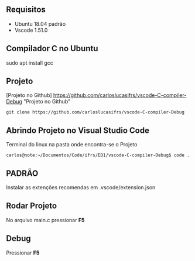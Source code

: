 ## **Requisitos**
- Ubuntu 18.04 padrão 
- Vscode 1.51.0


## Compilador C no Ubuntu
sudo apt install gcc

## **Projeto**
[Projeto no Github] https://github.com/carloslucasifrs/vscode-C-compiler-Debug "Projeto no Github"

```shell
git clone https://github.com/carloslucasifrs/vscode-C-compiler-Debug
```

## Abrindo Projeto no Visual Studio Code
Terminal do linux na pasta onde encontra-se o Projeto
```shell
carlos@note:~/Documentos/Code/ifrs/ED1/vscode-C-compiler-Debug$ code .
```

## **PADRÃO**
Instalar as extenções recomendas em .vscode/extension.json

## **Rodar Projeto**
No arquivo main.c pressionar **F5**

## **Debug**
Pressionar **F5**
